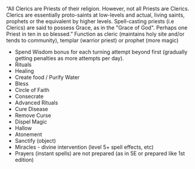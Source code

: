  “All Clerics are Priests of their religion. However, not all Priests are Clerics. Clerics are essentially proto-saints at low-levels and actual, living saints, prophets or the equivalent by higher levels. Spell-casting priests (i.e Clerics) are said to possess Grace, as in the "Grace of God". Perhaps one Priest in ten in so blessed.” Function as cleric (maintains holy site and/or tends to community), templar (warrior priest) or prophet (more magic)
 * Spend Wisdom bonus for each turning attempt beyond first (gradually getting penalties as more attempts per day).
 * Rituals
 * Healing
 * Create food / Purify Water
 * Bless
 * Circle of Faith
 * Consecrate
 * Advanced Rituals
 * Cure Disease
 * Remove Curse
 * Dispel Magic
 * Hallow 
 * Atonement
 * Sanctify (object)
 * Miracles - divine intervention (level 5+ spell effects, etc)
 * Prayers (instant spells) are not prepared (as in 5E or prepared like 1st edition)